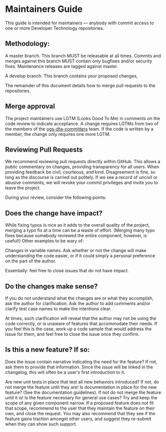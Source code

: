 # Maintainers Guide

This guide is intended for maintainers — anybody with commit access to one or more Developer Technology repositories.

## Methodology:

A master branch. This branch MUST be releasable at all times. Commits and merges against this branch MUST contain only bugfixes and/or security fixes. Maintenance releases are tagged against master.

A develop branch. This branch contains your proposed changes,

The remainder of this document details how to merge pull requests to the repositories.

## Merge approval

The project maintainers use LGTM (Looks Good To Me) in comments on the code review to
indicate acceptance. A change requires LGTMs from two of the members of the [ogs-dta-committers](https://github.com/orgs/IBM/teams/ogs-dta-committers) team. If the code is written by a member, the change only requires one more LGTM.

## Reviewing Pull Requests

We recommend reviewing pull requests directly within GitHub. This allows a public commentary on changes, providing transparency for all users. When providing feedback be civil, courteous, and kind. Disagreement is fine, so long as the discourse is carried out politely. If we see a record of uncivil or abusive comments, we will revoke your commit privileges and invite you to leave the project.

During your review, consider the following points:

## Does the change have impact?

While fixing typos is nice as it adds to the overall quality of the project, merging a typo fix at a time can be a waste of effort. (Merging many typo fixes because somebody reviewed the entire component, however, is useful!) Other examples to be wary of:

Changes in variable names. Ask whether or not the change will make understanding the code easier, or if it could simply a personal preference on the part of the author.

Essentially: feel free to close issues that do not have impact.

## Do the changes make sense?

If you do not understand what the changes are or what they accomplish, ask the author for clarification. Ask the author to add comments and/or clarify test case names to make the intentions clear.

At times, such clarification will reveal that the author may not be using the code correctly, or is unaware of features that accommodate their needs. If you feel this is the case, work up a code sample that would address the issue for them, and feel free to close the issue once they confirm.

## Is this a new feature? If so:

Does the issue contain narrative indicating the need for the feature? If not, ask them to provide that information. Since the issue will be linked in the changelog, this will often be a user's first introduction to it.

Are new unit tests in place that test all new behaviors introduced? If not, do not merge the feature until they are!
Is documentation in place for the new feature? (See the documentation guidelines). If not do not merge the feature until it is!
Is the feature necessary for general use cases? Try and keep the scope of any given component narrow. If a proposed feature does not fit that scope, recommend to the user that they maintain the feature on their own, and close the request. You may also recommend that they see if the feature gains traction amongst other users, and suggest they re-submit when they can show such support.
